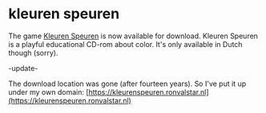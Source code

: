 <!--
  date: 2006-05-31
  modified: 2020-06-15
  slug: kleurenspeuren
  type: post
  categories: Director, game
-->

# kleuren speuren

The game [Kleuren Speuren](/project/kleuren-speuren) is now available for download. Kleuren Speuren is a playful educational CD-rom about color. It's only available in Dutch though (sorry).

-update-

The download location was gone (after fourteen years). So I've put it up under my own domain: [https://kleurenspeuren.ronvalstar.nl](https://kleurenspeuren.ronvalstar.nl)
